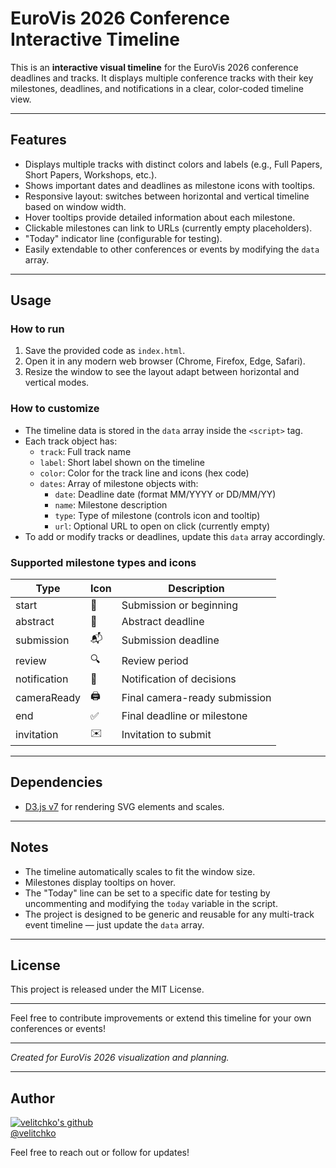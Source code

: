 # EuroVis 2026 Conference Interactive Timeline

This is an **interactive visual timeline** for the EuroVis 2026 conference deadlines and tracks. It displays multiple conference tracks with their key milestones, deadlines, and notifications in a clear, color-coded timeline view.

---

## Features

- Displays multiple tracks with distinct colors and labels (e.g., Full Papers, Short Papers, Workshops, etc.).
- Shows important dates and deadlines as milestone icons with tooltips.
- Responsive layout: switches between horizontal and vertical timeline based on window width.
- Hover tooltips provide detailed information about each milestone.
- Clickable milestones can link to URLs (currently empty placeholders).
- "Today" indicator line (configurable for testing).
- Easily extendable to other conferences or events by modifying the `data` array.

---

## Usage

### How to run

1. Save the provided code as `index.html`.
2. Open it in any modern web browser (Chrome, Firefox, Edge, Safari).
3. Resize the window to see the layout adapt between horizontal and vertical modes.

### How to customize

- The timeline data is stored in the `data` array inside the `<script>` tag.
- Each track object has:
  - `track`: Full track name
  - `label`: Short label shown on the timeline
  - `color`: Color for the track line and icons (hex code)
  - `dates`: Array of milestone objects with:
    - `date`: Deadline date (format MM/YYYY or DD/MM/YY)
    - `name`: Milestone description
    - `type`: Type of milestone (controls icon and tooltip)
    - `url`: Optional URL to open on click (currently empty)
- To add or modify tracks or deadlines, update this `data` array accordingly.

### Supported milestone types and icons

| Type          | Icon | Description                       |
|---------------|------|---------------------------------|
| start         | 📄   | Submission or beginning          |
| abstract      | 📝   | Abstract deadline                |
| submission    | 📬   | Submission deadline              |
| review        | 🔍   | Review period                   |
| notification  | 📢   | Notification of decisions        |
| cameraReady   | 🖨️   | Final camera-ready submission    |
| end           | ✅   | Final deadline or milestone      |
| invitation    | ✉️   | Invitation to submit             |

---

## Dependencies

- [D3.js v7](https://d3js.org/d3.v7.min.js) for rendering SVG elements and scales.

---

## Notes

- The timeline automatically scales to fit the window size.
- Milestones display tooltips on hover.
- The "Today" line can be set to a specific date for testing by uncommenting and modifying the `today` variable in the script.
- The project is designed to be generic and reusable for any multi-track event timeline — just update the `data` array.

---

## License

This project is released under the MIT License.

---

Feel free to contribute improvements or extend this timeline for your own conferences or events!

---

*Created for EuroVis 2026 visualization and planning.*

---

## Author

[![velitchko's github](https://github.com/velitchko.png?size=40)](https://github.com/velitchko)  
[@velitchko](https://github.com/velitchko)

Feel free to reach out or follow for updates!

